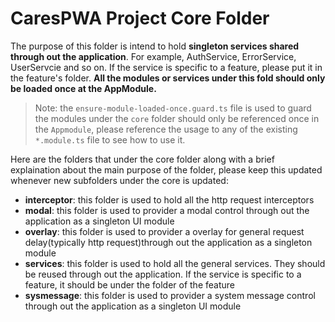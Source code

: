 # CaresPWA Project Core Folder

The purpose of this folder is intend to hold **singleton services shared through out the application**. For example, AuthService, ErrorService, UserServcie and so on. If the service is specific to a feature, please put it in the feature's folder. **All the modules or services under this fold should only be loaded once at the AppModule.**

> Note: the `ensure-module-loaded-once.guard.ts` file is used to guard the modules under the `core` folder should only be referenced once in the `Appmodule`, please reference the usage to any of the existing `*.module.ts` file to see how to use it.

Here are the folders that under the core folder along with a brief explaination about the main purpose of the folder, please keep this updated whenever new subfolders under the core is updated:

* **interceptor**: this folder is used to hold all the http request interceptors
* **modal**: this folder is used to provider a modal control through out the application as a singleton UI module
* **overlay**: this folder is used to provider a overlay for general request delay(typically http request)through out the application as a singleton module
* **services**: this folder is used to hold all the general services. They should be reused through out the application. If the service is specific to a feature, it should be under the folder of the feature
* **sysmessage**: this folder is used to provider a system message control through out the application as a singleton UI module
